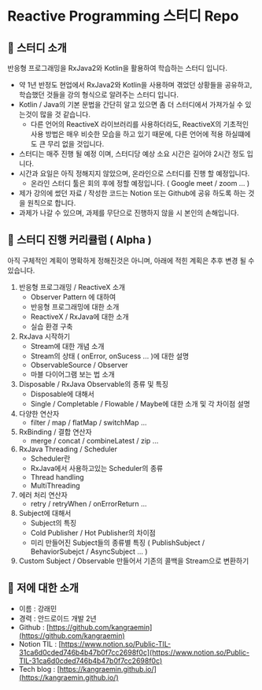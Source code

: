 # Reactive Programming 스터디 Repo

## 📖 스터디 소개

반응형 프로그래밍을 RxJava2와 Kotlin을 활용하여 학습하는 스터디 입니다. 

- 약 1년 반정도 현업에서 RxJava2와 Kotlin을 사용하며 겪었던 상황들을 공유하고, 학습했던 것들을 강의 형식으로 알려주는 스터디 입니다.
- Kotlin / Java의 기본 문법을 간단히 알고 있으면 좀 더 스터디에서 가져가실 수 있는것이 많을 것 같습니다.
    - 다른 언어의 ReactiveX 라이브러리를 사용하더라도, ReactiveX의 기초적인 사용 방법은 매우 비슷한 모습을 하고 있기 때문에, 다른 언어에 적용 하실떄에도 큰 무리 없을 것입니다.
- 스터디는 매주 진행 될 예정 이며, 스터디당 예상 소요 시간은 길어야 2시간 정도 입니다.
- 시간과 요일은 아직 정해지지 않았으며, 온라인으로 스터디를 진행 할 예정입니다.
    - 온라인 스터디 툴은 회의 후에 정할 예정입니다. ( Google meet / zoom ... )
- 제가 강의에 썼던 자료 / 작성한 코드는 Notion 또는 Github에 공유 하도록 하는 것을 원칙으로 합니다.
- 과제가 나갈 수 있으며, 과제를 무단으로 진행하지 않을 시 본인의 손해입니다.

## 📖 스터디 진행 커리큘럼 ( Alpha )

아직 구체적인 계획이 명확하게 정해진것은 아니며, 아래에 적힌 계획은 추후 변경 될 수 있습니다. 

1. 반응형 프로그래밍 / ReactiveX 소개
    - Observer Pattern 에 대하여
    - 반응형 프로그래밍에 대한 소개
    - ReactiveX / RxJava에 대한 소개
    - 실습 환경 구축
2. RxJava 시작하기 
    - Stream에 대한 개념 소개
    - Stream의 상태 ( onError, onSucess ... )에 대한 설명
    - ObservableSource / Observer
    - 마블 다이어그램 보는 법 소개
3. Disposable / RxJava Observable의 종류 및 특징 
    - Disposable에 대해서
    - Single / Completable / Flowable / Maybe에 대한 소개 및 각 차이점 설명
4. 다양한 연산자
    - filter / map / flatMap / switchMap ...
5. RxBinding / 결합 연산자 
    - merge / concat / combineLatest / zip ...
6. RxJava Threading / Scheduler
    - Scheduler란
    - RxJava에서 사용하고있는 Scheduler의 종류
    - Thread handling
    - MultiThreading
7. 에러 처리 연산자
    - retry / retryWhen / onErrorReturn ...
8. Subject에 대해서 
    - Subject의 특징
    - Cold Publisher / Hot Publisher의 차이점
    - 미리 만들어진 Subject들의 종류별 특징 ( PublishSubject / BehaviorSubejct / AsyncSubject ... )
9. Custom Subject / Observable 만들어서 기존의 콜백을 Stream으로 변환하기

## 📖 저에 대한 소개

- 이름 : 강래민
- 경력 : 안드로이드 개발 2년
- Github : [https://github.com/kangraemin](https://github.com/kangraemin)
- Notion TIL : [https://www.notion.so/Public-TIL-31ca6d0cded746b4b47b0f7cc2698f0c](https://www.notion.so/Public-TIL-31ca6d0cded746b4b47b0f7cc2698f0c)
- Tech blog : [https://kangraemin.github.io/](https://kangraemin.github.io/)